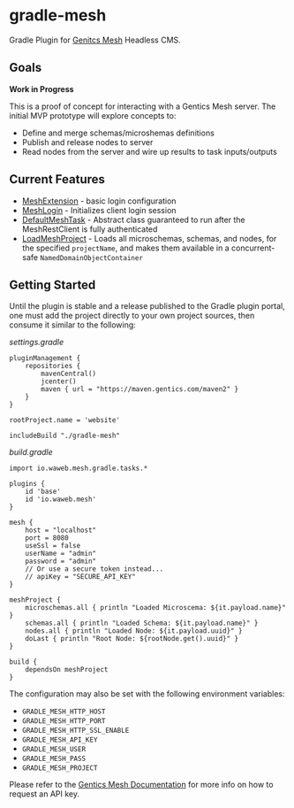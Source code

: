 # gradle-mesh

Gradle Plugin for [Genitcs Mesh](https://getmesh.io/) Headless CMS.

## Goals

**Work in Progress**

This is a proof of concept for interacting with a Gentics Mesh server. The initial MVP prototype will explore concepts to:

* Define and merge schemas/microshemas definitions
* Publish and release nodes to server
* Read nodes from the server and wire up results to task inputs/outputs

## Current Features

* [MeshExtension](src/main/groovy/io/waweb/mesh/gradle/MeshExtension.groovy) - basic login configuration
* [MeshLogin](src/main/groovy/io/waweb/mesh/gradle/MeshLogin.groovy) - Initializes client login session
* [DefaultMeshTask](src/main/groovy/io/waweb/mesh/gradle/tasks/DefaultMeshTask.groovy) - Abstract class guaranteed to run after the MeshRestClient is fully authenticated
* [LoadMeshProject](src/main/groovy/io/waweb/mesh/gradle/tasks/LoadMeshProject.groovy) - Loads all microschemas, schemas, and nodes, for the specified `projectName`, and makes them available in a concurrent-safe `NamedDomainObjectContainer`

## Getting Started

Until the plugin is stable and a release published to the Gradle plugin portal, one must add the project directly
to your own project sources, then consume it similar to the following:

*settings.gradle*

```
pluginManagement {
    repositories {
        mavenCentral()
        jcenter()
        maven { url = "https://maven.gentics.com/maven2" }
    }
}

rootProject.name = 'website'

includeBuild "./gradle-mesh"
```

*build.gradle*

```
import io.waweb.mesh.gradle.tasks.*
 
plugins {
	id 'base'
	id 'io.waweb.mesh'
}

mesh {
	host = "localhost"
	port = 8080
	useSsl = false
	userName = "admin"
	password = "admin"
	// Or use a secure token instead...
	// apiKey = "SECURE_API_KEY"
}

meshProject {
	microschemas.all { println "Loaded Microscema: ${it.payload.name}" }
	schemas.all { println "Loaded Schema: ${it.payload.name}" }
	nodes.all { println "Loaded Node: ${it.payload.uuid}" }
	doLast { println "Root Node: ${rootNode.get().uuid}" }
}

build {
	dependsOn meshProject
}
```

The configuration may also be set with the following environment variables:

* `GRADLE_MESH_HTTP_HOST`
* `GRADLE_MESH_HTTP_PORT`
* `GRADLE_MESH_HTTP_SSL_ENABLE`
* `GRADLE_MESH_API_KEY`
* `GRADLE_MESH_USER`
* `GRADLE_MESH_PASS`
* `GRADLE_MESH_PROJECT`

Please refer to the [Gentics Mesh Documentation](https://getmesh.io/docs/api/#users__userUuid__token_post) for more info on how to request an API key.
